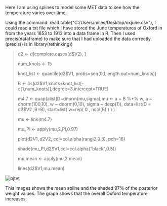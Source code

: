 Here I am using splines to model some MET data to see how the temperature varies over time.

Using the command: read.table("C:/Users/miles/Desktop/oxjune.csv"), I could read a txt file which I have stored the June temperatures of Oxford in from the years 1853 to 1913 into a data frame in R. Then I used precis(dataframe) to make sure that I had uploaded the data correctly. (precis() is in library(rethinking))

> d2 <- d[complete.cases(d$V2), ]
> 
> num_knots <- 15
> 
> knot_list <- quantile(d2$V1, probs=seq(0,1,length.out=num_knots))
> 
> B <- bs(d2$V1,knots=knot_list[-c(1,num_knots)],degree=3,intercept=TRUE)
> 
> m4.7 <- quap(alist(D~dnorm(mu,sigma),mu <- a + B %*% w, a ~ dnorm(100,10), w ~ dnorm(0,10), sigma ~ dexp(1)), data=list(D = d2$V2 ,B=B), start=list( w=rep( 0 , ncol(B) ) ) )
> 
> mu <- link(m4.7)
> 
> mu_PI <- apply(mu,2,PI,0.97)
> 
> plot(d2$V1, d2$V2, col=col.alpha(rangi2,0.3), pch=16)
> 
> shade(mu_PI,d2$V1,col=col.alpha("black",0.5))
> 
> mu.mean <- apply(mu,2,mean)
> 
> lines(d2$V1,mu.mean)

![ojtvt](https://github.com/user-attachments/assets/549f0101-bddf-4360-863c-b442e9663c8d)


This images shows the mean spline and the shaded 97% of the posterior weight values. The graph shows that the overall Oxford temperature increases.

